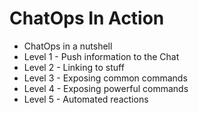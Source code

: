 # ChatOps In Action

- ChatOps in a nutshell
- Level 1 - Push information to the Chat
- Level 2 - Linking to stuff
- Level 3 - Exposing common commands
- Level 4 - Exposing powerful commands
- Level 5 - Automated reactions

